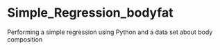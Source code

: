 # Simple_Regression_bodyfat
Performing a simple regression using Python and a data set about body composition
